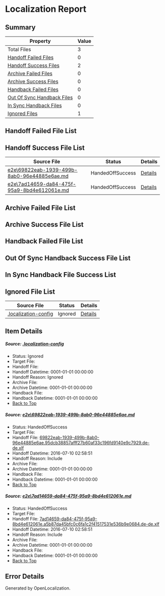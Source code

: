 # <a name='report-top'></a> Localization Report

## Summary
 Property | Value 
 -------- | ----- 
 Total Files | 3
[ Handoff Failed Files ](#handoff-failed-list)| 0
[ Handoff Success Files ](#handoff-success-list)| 2
[ Archive Failed Files ](#archive-failed-list)| 0
[ Archive Success Files ](#archive-success-list)| 0
[ Handback Failed Files ](#handback-failed-list)| 0
[ Out Of Sync Handback Files ](#outofsync-handback-success-list)| 0
[ In Sync Handback Files ](#insync-handback-success-list)| 0
[ Ignored Files ](#ignored-list)| 1

## <a name='handoff-failed-list'></a> Handoff Failed File List

## <a name='handoff-success-list'></a> Handoff Success File List
 Source File | Status | Details 
 ----------- | ------ | ------- 
 [e2e\69822eab-1939-499b-8ab0-96e44885e6ae.md](https://github.com/OpenLocalizationTestOrg/oltest/blob/327b36b4f455addbd4e0d0933438b468e79b4883/e2e/69822eab-1939-499b-8ab0-96e44885e6ae.md) | HandedOffSuccess | [Details](#f85bf75faffbc52e92bf2ff3eb5c1785eca5c3711)
 [e2e\7ad14659-da84-475f-95a9-8bd4e612061e.md](https://github.com/OpenLocalizationTestOrg/oltest/blob/327b36b4f455addbd4e0d0933438b468e79b4883/e2e/7ad14659-da84-475f-95a9-8bd4e612061e.md) | HandedOffSuccess | [Details](#03da371029265649744d98653fb643dd373aa56c2)

## <a name='archive-failed-list'></a> Archive Failed File List

## <a name='archive-success-list'></a> Archive Success File List

## <a name='handback-failed-list'></a> Handback Failed File List

## <a name='outofsync-handback-success-list'></a> Out Of Sync Handback Success File List

## <a name='insync-handback-success-list'></a> In Sync Handback File Success List

## <a name='ignored-list'></a> Ignored File List
 Source File | Status | Details 
 ----------- | ------ | ------- 
 [.localization-config](https://github.com/OpenLocalizationTestOrg/oltest/blob/327b36b4f455addbd4e0d0933438b468e79b4883/.localization-config) | Ignored | [Details](#3d4f252ac210baf56311d7e97dcc2db10974dbd20)

## Item Details
##### <a name='3d4f252ac210baf56311d7e97dcc2db10974dbd20'></a> Source: [.localization-config](https://github.com/OpenLocalizationTestOrg/oltest/blob/327b36b4f455addbd4e0d0933438b468e79b4883/.localization-config)
* Status: Ignored
* Target File: 
* Handoff File: 
* Handoff Datetime: 0001-01-01 00:00:00
* Handoff Reason: Ignored
* Archive File: 
* Archive Datetime: 0001-01-01 00:00:00
* Handback File: 
* Handback Datetime: 0001-01-01 00:00:00
* [Back to Top](#report-top)

##### <a name='f85bf75faffbc52e92bf2ff3eb5c1785eca5c3711'></a> Source: [e2e\69822eab-1939-499b-8ab0-96e44885e6ae.md](https://github.com/OpenLocalizationTestOrg/oltest/blob/327b36b4f455addbd4e0d0933438b468e79b4883/e2e/69822eab-1939-499b-8ab0-96e44885e6ae.md)
* Status: HandedOffSuccess
* Target File: 
* Handoff File: [69822eab-1939-499b-8ab0-96e44885e6ae.95dcb38857afff27b60af33c196fd9140e9c7929.de-de.xlf](https://github.com/OpenLocalizationTestOrg/olhandoff-e2e/blob/e01f01401976bcd7e495cb68326e2a3fde4d86b0/ol-handoff/OpenLocalizationTestOrg/oltest-dede-fly/ci/ht/69822eab-1939-499b-8ab0-96e44885e6ae.95dcb38857afff27b60af33c196fd9140e9c7929.de-de.xlf)
* Handoff Datetime: 2016-07-10 02:58:51
* Handoff Reason: Include
* Archive File: 
* Archive Datetime: 0001-01-01 00:00:00
* Handback File: 
* Handback Datetime: 0001-01-01 00:00:00
* [Back to Top](#report-top)

##### <a name='03da371029265649744d98653fb643dd373aa56c2'></a> Source: [e2e\7ad14659-da84-475f-95a9-8bd4e612061e.md](https://github.com/OpenLocalizationTestOrg/oltest/blob/327b36b4f455addbd4e0d0933438b468e79b4883/e2e/7ad14659-da84-475f-95a9-8bd4e612061e.md)
* Status: HandedOffSuccess
* Target File: 
* Handoff File: [7ad14659-da84-475f-95a9-8bd4e612061e.a5b87da45bfc0c6fa1c2f41517531e536b9e0684.de-de.xlf](https://github.com/OpenLocalizationTestOrg/olhandoff-e2e/blob/e01f01401976bcd7e495cb68326e2a3fde4d86b0/ol-handoff/OpenLocalizationTestOrg/oltest-dede-fly/ci/ht/7ad14659-da84-475f-95a9-8bd4e612061e.a5b87da45bfc0c6fa1c2f41517531e536b9e0684.de-de.xlf)
* Handoff Datetime: 2016-07-10 02:58:51
* Handoff Reason: Include
* Archive File: 
* Archive Datetime: 0001-01-01 00:00:00
* Handback File: 
* Handback Datetime: 0001-01-01 00:00:00
* [Back to Top](#report-top)


## Error Details

Generated by OpenLocalization.
